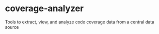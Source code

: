 # coverage-analyzer
Tools to extract, view, and analyze code coverage data from a central data source
